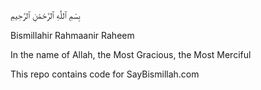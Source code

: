 بِسْمِ ٱللَّٰهِ ٱلرَّحْمَٰنِ ٱلرَّحِيمِ

Bismillahir Rahmaanir Raheem

In the name of Allah, the Most Gracious, the Most Merciful

This repo contains code for SayBismillah.com
